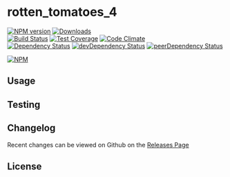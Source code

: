# rotten_tomatoes_4 
[![NPM version](https://badge.fury.io/js/rotten_tomatoes_4.svg)](http://badge.fury.io/js/rotten_tomatoes_4) [![Downloads](http://img.shields.io/npm/dm/rotten_tomatoes_4.svg)](http://badge.fury.io/js/rotten_tomatoes_4)   
[![Build Status](https://travis-ci.org//rotten_tomatoes_4.svg?branch=master)](https://travis-ci.org//rotten_tomatoes_4) [![Test Coverage](https://codeclimate.com/github//rotten_tomatoes_4/badges/coverage.svg)](https://codeclimate.com/github//rotten_tomatoes_4) [![Code Climate](https://codeclimate.com/github//rotten_tomatoes_4/badges/gpa.svg)](https://codeclimate.com/github//rotten_tomatoes_4)   
[![Dependency Status](https://david-dm.org//rotten_tomatoes_4.svg)](https://david-dm.org//rotten_tomatoes_4) [![devDependency Status](https://david-dm.org//rotten_tomatoes_4/dev-status.svg)](https://david-dm.org//rotten_tomatoes_4#info=devDependencies) [![peerDependency Status](https://david-dm.org//rotten_tomatoes_4/peer-status.svg)](https://david-dm.org//rotten_tomatoes_4#info=peerDependencies)    


> 

[![NPM](https://nodei.co/npm/rotten_tomatoes_4.png?downloads=true&downloadRank=true&stars=true)](https://nodei.co/npm/rotten_tomatoes_4)

## Usage


## Testing


## Changelog

Recent changes can be viewed on Github on the [Releases Page](https://github.com//rotten_tomatoes_4/releases)

## License


